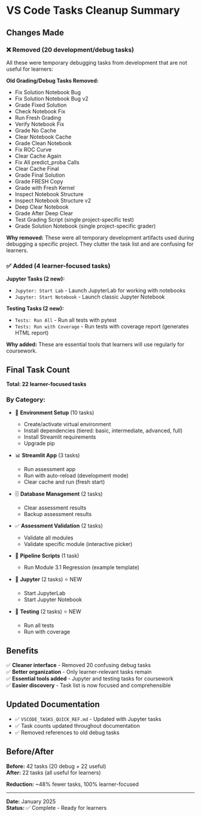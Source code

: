 # VS Code Tasks Cleanup Summary

## Changes Made

### ❌ Removed (20 development/debug tasks)

All these were temporary debugging tasks from development that are not useful for learners:

**Old Grading/Debug Tasks Removed:**
- Fix Solution Notebook Bug
- Fix Solution Notebook Bug v2
- Grade Fixed Solution
- Check Notebook Fix
- Run Fresh Grading
- Verify Notebook Fix
- Grade No Cache
- Clear Notebook Cache
- Grade Clean Notebook
- Fix ROC Curve
- Clear Cache Again
- Fix All predict_proba Calls
- Clear Cache Final
- Grade Final Solution
- Grade FRESH Copy
- Grade with Fresh Kernel
- Inspect Notebook Structure
- Inspect Notebook Structure v2
- Deep Clear Notebook
- Grade After Deep Clear
- Test Grading Script (single project-specific test)
- Grade Solution Notebook (single project-specific grader)

**Why removed:** These were all temporary development artifacts used during debugging a specific project. They clutter the task list and are confusing for learners.

### ✅ Added (4 learner-focused tasks)

**Jupyter Tasks (2 new):**
- `Jupyter: Start Lab` - Launch JupyterLab for working with notebooks
- `Jupyter: Start Notebook` - Launch classic Jupyter Notebook

**Testing Tasks (2 new):**
- `Tests: Run All` - Run all tests with pytest
- `Tests: Run with Coverage` - Run tests with coverage report (generates HTML report)

**Why added:** These are essential tools that learners will use regularly for coursework.

## Final Task Count

**Total: 22 learner-focused tasks**

### By Category:
- 🔧 **Environment Setup** (10 tasks)
  - Create/activate virtual environment
  - Install dependencies (tiered: basic, intermediate, advanced, full)
  - Install Streamlit requirements
  - Upgrade pip

- 📊 **Streamlit App** (3 tasks)
  - Run assessment app
  - Run with auto-reload (development mode)
  - Clear cache and run (fresh start)

- 🗄️ **Database Management** (2 tasks)
  - Clear assessment results
  - Backup assessment results

- ✅ **Assessment Validation** (2 tasks)
  - Validate all modules
  - Validate specific module (interactive picker)

- 🚀 **Pipeline Scripts** (1 task)
  - Run Module 3.1 Regression (example template)

- 📓 **Jupyter** (2 tasks) ⭐ NEW
  - Start JupyterLab
  - Start Jupyter Notebook

- 🧪 **Testing** (2 tasks) ⭐ NEW
  - Run all tests
  - Run with coverage

## Benefits

✅ **Cleaner interface** - Removed 20 confusing debug tasks  
✅ **Better organization** - Only learner-relevant tasks remain  
✅ **Essential tools added** - Jupyter and testing tasks for coursework  
✅ **Easier discovery** - Task list is now focused and comprehensible  

## Updated Documentation

- ✅ `VSCODE_TASKS_QUICK_REF.md` - Updated with Jupyter tasks
- ✅ Task counts updated throughout documentation
- ✅ Removed references to old debug tasks

## Before/After

**Before:** 42 tasks (20 debug + 22 useful)  
**After:** 22 tasks (all useful for learners)

**Reduction:** ~48% fewer tasks, 100% learner-focused

---

**Date:** January 2025  
**Status:** ✅ Complete - Ready for learners
